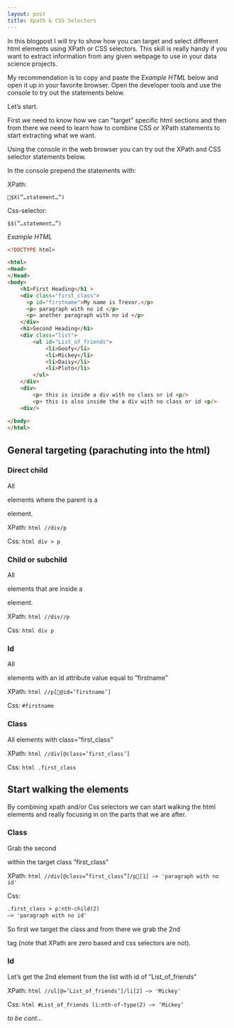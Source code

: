 ```yaml
---
layout: post
title: Xpath & CSS Selectors
---
```


In this blogpost I will try to show how you can target and select different html elements using XPath or CSS selectors. This skill is really handy if you want to extract information from any given webpage to use in your data science projects.

My recommendation is to copy and paste the *Example HTML* below and open it up in your favorite browser. Open the developer tools and use the console to try out the statements below.

Let’s start.

First we need to know how we can ”target” specific html sections and then from there we need to learn how to combine CSS or XPath statements to start extracting what we want.

Using the console in the web browser you can try out the XPath and CSS selector statements below.

In the console prepend the statements with:

XPath: 
```
$X(”…statement…”)
```

Css-selector:
```
$$(”…statement…”) 
```

*Example HTML*

```html
<!DOCTYPE html>

<html>
<Head>
</Head>
<body>
	<h1>First Heading</h1 >
	<div class="first_class">
	  <p id="firstname">My name is Trevor.</p>
	  <p> paragraph with no id </p>
	  <p> another paragraph with no id </p>
	</div>
	<h1>Second Heading</h1>
	<div class="list">
		<ul id="List_of_friends">
			<li>Goofy</li>
			<li>Mickey</li>
			<li>Daisy</li>
			<li>Pluto</li>
		</ul> 
	</div>	
	<div>
		<p> this is inside a div with no class or id <p/>
		<p> this is also inside the a div with no class or id <p/>	
	<div/>
	
</body>
</html>
```



## General targeting (parachuting into the html)

### Direct child

All <p> elements where the parent is a <div> element.

XPath: 
    ```html
    //div/p
    ```

Css:
    ```html
    div > p
    ```

### Child or subchild

All <p> elements that are inside a <div> element.

XPath:
    ```html
    //div//p
    ```

Css:
    ```html
    div p
    ```


### Id

All <p> elements with an id attribute value equal to ”firstname”

XPath:
    ```html
    //p[@id=’firstname’]
    ```

Css:
    ```
    #firstname
    ```
### Class

All elements with class=”first_class”

XPath:
    ```html
    //div[@class=’first_class’]
    ```

Css:
    ```html
    .first_class
    ```

## Start walking the elements

By combining xpath and/or Css selectors we can start walking the html elements and really focusing in on the parts that we are after.

### Class

Grab the second <p> within the target class ”first_class”

XPath:
    ```html
    //div[@class=”first_class”]/p[1]
    —> 'paragraph with no id'
    ```

Css:
```html
.first_class > p:nth-child(2)
—> 'paragraph with no id'
```

So first we target the class and from there we grab the 2nd <p> tag (note that XPath are zero based and css selectors are not).

### Id

Let’s get the 2nd element from the list with id of ”List_of_friends”

XPath:
    ```html
    //ul[@=’List_of_friends’]/li[2]
    —> 'Mickey'
    ```

Css:
    ```html
    #List_of_friends li:nth-of-type(2)
    —> ’Mickey’
    ```


*to be cont…*

















